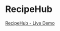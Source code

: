 # RecipeHub

[RecipeHub - Live Demo]([https://foodwaves.itsjinendrajain.com/](https://6575b634648ed723fb177297--cosmic-crumble-a70835.netlify.app/)https://6575b634648ed723fb177297--cosmic-crumble-a70835.netlify.app/)


